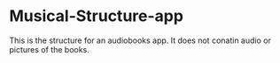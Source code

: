 # Musical-Structure-app
This is the structure for an audiobooks app. It does not conatin audio or pictures of the books.
